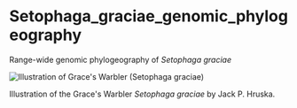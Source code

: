 # Setophaga_graciae_genomic_phylogeography
Range-wide genomic phylogeography of *Setophaga graciae*

![Illustration of Grace's Warbler (Setophaga graciae)](https://github.com/jphruska/Setophaga_graciae_genomic_phylogeography/blob/main/setophaga_graciae1_test.png)

Illustration of the Grace's Warbler *Setophaga graciae* by Jack P. Hruska. 
